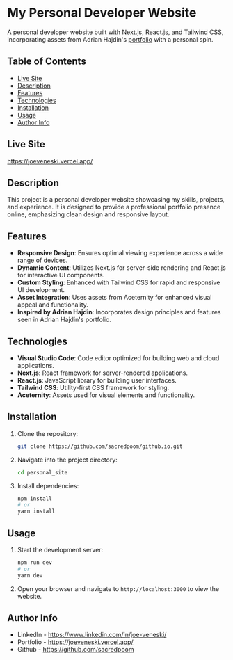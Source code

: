 # My Personal Developer Website

A personal developer website built with Next.js, React.js, and Tailwind CSS, incorporating assets from Adrian Hajdin's [portfolio](https://github.com/adrianhajdin/portfolio/tree/main) with a personal spin.

## Table of Contents

- [Live Site](#live-site)
- [Description](#description)
- [Features](#features)
- [Technologies](#technologies)
- [Installation](#installation)
- [Usage](#usage)
- [Author Info](#author-info)

## Live Site

https://joeveneski.vercel.app/ 

## Description
This project is a personal developer website showcasing my skills, projects, and experience. It is designed to provide a professional portfolio presence online, emphasizing clean design and responsive layout.


## Features

- **Responsive Design**: Ensures optimal viewing experience across a wide range of devices.
- **Dynamic Content**: Utilizes Next.js for server-side rendering and React.js for interactive UI components.
- **Custom Styling**: Enhanced with Tailwind CSS for rapid and responsive UI development.
- **Asset Integration**: Uses assets from Aceternity for enhanced visual appeal and functionality.
- **Inspired by Adrian Hajdin**: Incorporates design principles and features seen in Adrian Hajdin's portfolio.

## Technologies

- **Visual Studio Code**: Code editor optimized for building web and cloud applications.
- **Next.js**: React framework for server-rendered applications.
- **React.js**: JavaScript library for building user interfaces.
- **Tailwind CSS**: Utility-first CSS framework for styling.
- **Aceternity**: Assets used for visual elements and functionality.

## Installation

1. Clone the repository:

   ```bash
   git clone https://github.com/sacredpoom/github.io.git
   ```

2. Navigate into the project directory:
   ```bash
   cd personal_site
   ```

3. Install dependencies:
   ```bash
   npm install
   # or
   yarn install
   ```

## Usage

1. Start the development server:
   ```bash
   npm run dev
   # or
   yarn dev
   ```

2. Open your browser and navigate to `http://localhost:3000` to view the website.

## Author Info
- LinkedIn - https://www.linkedin.com/in/joe-veneski/
- Portfolio - https://joeveneski.vercel.app/
- Github - https://github.com/sacredpoom
